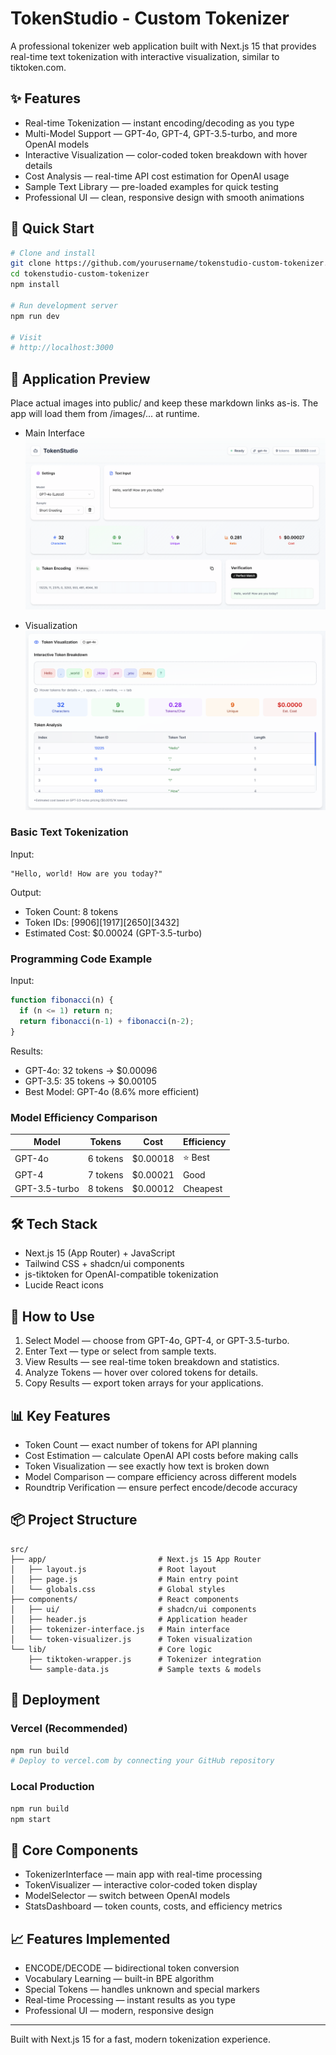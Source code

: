 # TokenStudio - Custom Tokenizer

A professional tokenizer web application built with Next.js 15 that provides real-time text tokenization with interactive visualization, similar to tiktoken.com.

## ✨ Features

- Real-time Tokenization — instant encoding/decoding as you type
- Multi-Model Support — GPT-4o, GPT-4, GPT-3.5-turbo, and more OpenAI models
- Interactive Visualization — color-coded token breakdown with hover details
- Cost Analysis — real-time API cost estimation for OpenAI usage
- Sample Text Library — pre-loaded examples for quick testing
- Professional UI — clean, responsive design with smooth animations

## 🚀 Quick Start

```bash
# Clone and install
git clone https://github.com/yourusername/tokenstudio-custom-tokenizer.git
cd tokenstudio-custom-tokenizer
npm install

# Run development server
npm run dev

# Visit
# http://localhost:3000
```

## 📸 Application Preview

Place actual images into public/ and keep these markdown links as-is. The app will load them from /images/... at runtime.

- Main Interface  
  ![TokenStudio Main Interface](public\images\main-interface.png)
  
- Visualization  
  ![Token Visualization](public\images\token-visualization.png)
  
### Basic Text Tokenization

Input:

```text
"Hello, world! How are you today?"
```

Output:

- Token Count: 8 tokens
- Token IDs: [9906][1917][2650][3432]
- Estimated Cost: $0.00024 (GPT-3.5-turbo)

### Programming Code Example

Input:

```js
function fibonacci(n) {
  if (n <= 1) return n;
  return fibonacci(n-1) + fibonacci(n-2);
}
```

Results:

- GPT-4o: 32 tokens → $0.00096
- GPT-3.5: 35 tokens → $0.00105
- Best Model: GPT-4o (8.6% more efficient)

### Model Efficiency Comparison

| Model         | Tokens   | Cost      | Efficiency |
|---------------|----------|-----------|------------|
| GPT-4o        | 6 tokens | $0.00018  | ⭐ Best     |
| GPT-4         | 7 tokens | $0.00021  | Good       |
| GPT-3.5-turbo | 8 tokens | $0.00012  | Cheapest   |

## 🛠️ Tech Stack

- Next.js 15 (App Router) + JavaScript
- Tailwind CSS + shadcn/ui components
- js-tiktoken for OpenAI-compatible tokenization
- Lucide React icons

## 📱 How to Use

1. Select Model — choose from GPT-4o, GPT-4, or GPT-3.5-turbo.
2. Enter Text — type or select from sample texts.
3. View Results — see real-time token breakdown and statistics.
4. Analyze Tokens — hover over colored tokens for details.
5. Copy Results — export token arrays for your applications.

## 📊 Key Features

- Token Count — exact number of tokens for API planning
- Cost Estimation — calculate OpenAI API costs before making calls
- Token Visualization — see exactly how text is broken down
- Model Comparison — compare efficiency across different models
- Roundtrip Verification — ensure perfect encode/decode accuracy

## 📦 Project Structure

```text
src/
├── app/                         # Next.js 15 App Router
│   ├── layout.js                # Root layout
│   ├── page.js                  # Main entry point
│   └── globals.css              # Global styles
├── components/                  # React components
│   ├── ui/                      # shadcn/ui components
│   ├── header.js                # Application header
│   ├── tokenizer-interface.js   # Main interface
│   └── token-visualizer.js      # Token visualization
└── lib/                         # Core logic
    ├── tiktoken-wrapper.js      # Tokenizer integration
    └── sample-data.js           # Sample texts & models
```

## 🚀 Deployment

### Vercel (Recommended)

```bash
npm run build
# Deploy to vercel.com by connecting your GitHub repository
```

### Local Production

```bash
npm run build
npm start
```

## 🔧 Core Components

- TokenizerInterface — main app with real-time processing
- TokenVisualizer — interactive color-coded token display
- ModelSelector — switch between OpenAI models
- StatsDashboard — token counts, costs, and efficiency metrics

## 📈 Features Implemented

- ENCODE/DECODE — bidirectional token conversion  
- Vocabulary Learning — built-in BPE algorithm  
- Special Tokens — handles unknown and special markers  
- Real-time Processing — instant results as you type  
- Professional UI — modern, responsive design  

***

Built with Next.js 15 for a fast, modern tokenization experience.

